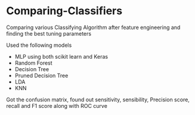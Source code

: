 # Comparing-Classifiers
Comparing various Classifying Algorithm after feature engineering and finding the best tuning parameters 

Used the following models 
- MLP using both scikit learn and Keras
- Random Forest 
- Decision Tree 
- Pruned Decision Tree
- LDA
- KNN 

Got the confusion matrix, found out sensitivity, sensibility,
Precision score, recall and F1 score along with ROC curve
